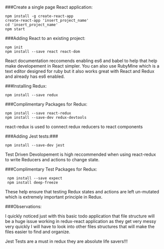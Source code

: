 ###Create a single page React application:
```
npm install -g create-react-app
create-react-app 'insert_project_name'
cd 'insert_project_name'
npm start
```

###Adding React to an existing project:
```
npm init
npm install --save react react-dom
```

React documentation reccomends enabling es6 and babel to help that help make developement in React simpler.
You can also use RubyMine which is a text editor designed for ruby but it also works great with React and Redux and already has es6 enabled.

###Installing Redux:
```
npm install --save redux
```

###Complimentary Packages for Redux:
```
npm install --save react-redux
npm install --save-dev redux-devtools
```
react-redux is used to connect redux reducers to react components

###Adding Jest tests:###
```
npm install --save-dev jest
```
Test Driven Devolopement is high reccommended when using react-redux to write Reducers and actions to change state.

###Complimentary Test Packages for Redux:
```
 npm install --save expect
 npm install deep-freeze
 ```
 These help ensure that testing Redux states and actions are left un-mutated which is extremely important principle in Redux.
 
 ###Observations:
 
 I quickly noticed just with this basic todo application that file structure will be a huge issue working in redux-react application as they get very messy very quickly I will have to look into other files structures that will make the files easier to find and organize.
 
 Jest Tests are a must in redux they are absolute life savers!!!
 
 
